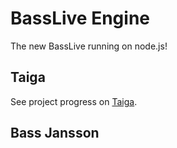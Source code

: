 # BassLive Engine

The new BassLive running on node.js!

## Taiga

See project progress on [Taiga](https://tree.taiga.io/project/bassjansson-basslive/).

## Bass Jansson
